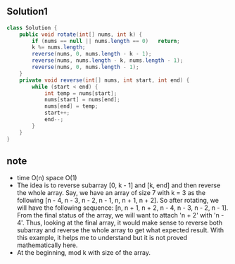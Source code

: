 ## Solution1
``` java
class Solution {
    public void rotate(int[] nums, int k) {
        if (nums == null || nums.length == 0)   return;
        k %= nums.length;
        reverse(nums, 0, nums.length - k - 1);
        reverse(nums, nums.length - k, nums.length - 1);
        reverse(nums, 0, nums.length - 1);
    }
    private void reverse(int[] nums, int start, int end) {
        while (start < end) {
            int temp = nums[start];
            nums[start] = nums[end];
            nums[end] = temp;
            start++;
            end--;
        }
    }
}
```

## note
* time O(n) space O(1)
* The idea is to reverse subarray [0, k - 1] and [k, end] and then reverse the whole array. Say, we have an array of size 7 with
k = 3 as the following [n - 4, n - 3, n - 2, n - 1, n, n + 1, n + 2]. So after rotating, we will have the following sequence: 
[n, n + 1, n + 2, n - 4, n - 3, n - 2, n - 1]. From the final status of the array, we will want to attach 'n + 2' with 'n - 4'.
Thus, looking at the final array, it would make sense to reverse both subarray and reverse the whole array to get what expected 
result. With this example, it helps me to understand but it is not proved mathematically here.
* At the beginning, mod k with size of the array.
